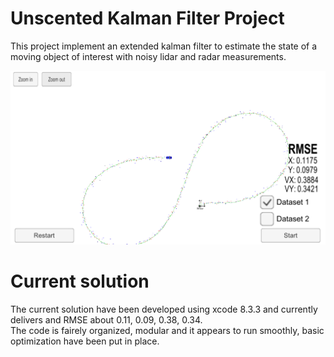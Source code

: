 [//]: # (Image References)
[ukf]: ./ukf_end.png

# Unscented Kalman Filter Project

This project implement an extended kalman filter to estimate the state of a moving object of interest with noisy lidar and radar measurements. 

![ukf]

# Current solution
The current solution have been developed using xcode 8.3.3 and currently delivers and RMSE about 0.11, 0.09, 0.38, 0.34.  
The code is fairely organized, modular and it appears to run smoothly, basic optimization have been put in place. 
